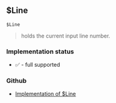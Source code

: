 ## $Line

```
$Line
```

> holds the current input line number.
  
 







### Implementation status

* &#x2705; - full supported

### Github

* [Implementation of $Line](https://github.com/axkr/symja_android_library/blob/master/symja_android_library/matheclipse-core/src/main/java/org/matheclipse/core/builtin/ConstantDefinitions.java#L348) 
